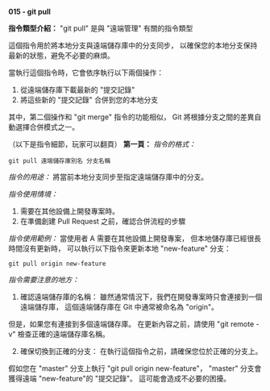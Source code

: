 **015 - git pull**

**指令類型介紹：**
"git pull" 是與 "遠端管理" 有關的指令類型

這個指令用於將本地分支與遠端儲存庫中的分支同步，
以確保您的本地分支保持最新的狀態，避免不必要的麻煩。

當執行這個指令時，它會依序執行以下兩個操作：
1. 從遠端儲存庫下載最新的 "提交記錄"
2. 將這些新的 "提交記錄" 合併到您的本地分支

其中，第二個操作和 "git merge" 指令的功能相似，
Git 將根據分支之間的差異自動選擇合併模式之一。

（以下是指令細節，玩家可以翻頁）
**第一頁：**
*指令的格式：* 
```
git pull 遠端儲存庫別名 分支名稱
```

*指令的用途：*
將當前本地分支同步至指定遠端儲存庫中的分支。

*指令使用情境：*
1. 需要在其他設備上開發專案時。
2. 在準備創建 Pull Request 之前，確認合併流程的步驟

*指令使用範例：*
當使用者 A 需要在其他設備上開發專案，
但本地儲存庫已經很長時間沒有更新時，
可以執行以下指令來更新本地 "new-feature" 分支：
```
git pull origin new-feature
```

*指令需要注意的地方：* 
1. 確認遠端儲存庫的名稱：
雖然通常情況下，我們在開發專案時只會連接到一個遠端儲存庫，
這個遠端儲存庫在 Git 中通常被命名為 "origin"。

但是，如果您有連接到多個遠端儲存庫。
在更新內容之前，請使用 "git remote -v" 檢查正確的遠端儲存庫名稱。

2. 確保切換到正確的分支：
在執行這個指令之前，請確保您位於正確的分支上。

假如您在 "master" 分支上執行 "git pull origin new-feature"，
"master" 分支會獲得遠端 "new-feature"的 "提交記錄"。
這可能會造成不必要的困擾。